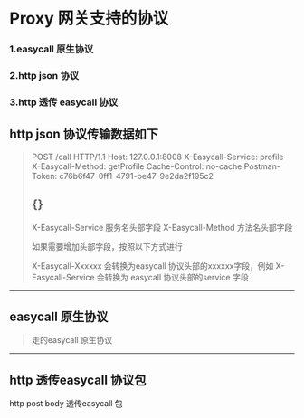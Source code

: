 Proxy 网关支持的协议
=================

### 1.easycall 原生协议
### 2.http json 协议
### 3.http 透传 easycall 协议

http json 协议传输数据如下
-------------------------

>POST /call HTTP/1.1
>Host: 127.0.0.1:8008
>X-Easycall-Service: profile
>X-Easycall-Method: getProfile
>Cache-Control: no-cache
>Postman-Token: c76b6f47-0ff1-4791-be47-9e2da2f195c2
>
>{}
>-------------------------------------------------------
>
>X-Easycall-Service 服务名头部字段
>X-Easycall-Method 方法名头部字段
>
>如果需要增加头部字段，按照以下方式进行
>
>X-Easycall-Xxxxxx 会转换为easycall 协议头部的xxxxxx字段，例如
>X-Easycall-Service 会转换为 easycall 协议头部的service 字段
----------------------------------------------------------

easycall 原生协议
-----------------
>走的easycall 原生协议

----------------------------------------------------------

http 透传easycall 协议包
----------------------
http post body 透传easycall 包

